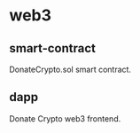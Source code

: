 # web3


## smart-contract
 DonateCrypto.sol smart contract.

## dapp
Donate Crypto web3 frontend.

